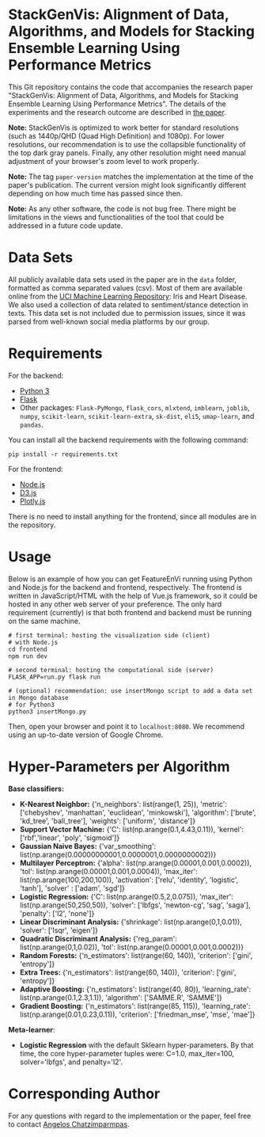 # StackGenVis: Alignment of Data, Algorithms, and Models for Stacking Ensemble Learning Using Performance Metrics

This Git repository contains the code that accompanies the research paper "StackGenVis: Alignment of Data, Algorithms, and Models for Stacking Ensemble Learning Using Performance Metrics". The details of the experiments and the research outcome are described in [the paper](https://doi.org/10.1109/TVCG.2020.3030352).

**Note:** StackGenVis is optimized to work better for standard resolutions (such as 1440p/QHD (Quad High Definition) and 1080p). For lower resolutions, our recommendation is to use the collapsible functionality of the top dark gray panels. Finally, any other resolution might need manual adjustment of your browser's zoom level to work properly.

**Note:** The tag `paper-version` matches the implementation at the time of the paper's publication. The current version might look significantly different depending on how much time has passed since then.

**Note:** As any other software, the code is not bug free. There might be limitations in the views and functionalities of the tool that could be addressed in a future code update.

# Data Sets #
All publicly available data sets used in the paper are in the `data` folder, formatted as comma separated values (csv). 
Most of them are available online from the [UCI Machine Learning Repository](http://archive.ics.uci.edu/ml/index.php): Iris and Heart Disease. We also used a collection of data related to sentiment/stance detection in texts. This data set is not included due to permission issues, since it was parsed from well-known social media platforms by our group.

# Requirements #
For the backend:
- [Python 3](https://www.python.org/downloads/)
- [Flask](https://palletsprojects.com/p/flask/)
- Other packages: `Flask-PyMongo`, `flask_cors`, `mlxtend`, `imblearn`, `joblib`, `numpy`, `scikit-learn`, `scikit-learn-extra`, `sk-dist`, `eli5`, `umap-learn`, and `pandas`.

You can install all the backend requirements with the following command:
```
pip install -r requirements.txt
```

For the frontend:
- [Node.js](https://nodejs.org/en/)
- [D3.js](https://d3js.org/)
- [Plotly.js](https://github.com/plotly/plotly.js/)

There is no need to install anything for the frontend, since all modules are in the repository.

# Usage #
Below is an example of how you can get FeatureEnVi running using Python and Node.js for the backend and frontend, respectively. The frontend is written in JavaScript/HTML with the help of Vue.js framework, so it could be hosted in any other web server of your preference. The only hard requirement (currently) is that both frontend and backend must be running on the same machine. 
```
# first terminal: hosting the visualization side (client)
# with Node.js
cd frontend
npm run dev
```

```
# second terminal: hosting the computational side (server)
FLASK_APP=run.py flask run

# (optional) recommendation: use insertMongo script to add a data set in Mongo database
# for Python3
python3 insertMongo.py
```

Then, open your browser and point it to `localhost:8080`. We recommend using an up-to-date version of Google Chrome.

# Hyper-Parameters per Algorithm #
**Base classifiers:**
- **K-Nearest Neighbor:** {'n_neighbors': list(range(1, 25)), 'metric': ['chebyshev', 'manhattan', 'euclidean', 'minkowski'], 'algorithm': ['brute', 'kd_tree', 'ball_tree'], 'weights': ['uniform', 'distance']}
- **Support Vector Machine:** {'C': list(np.arange(0.1,4.43,0.11)), 'kernel': ['rbf','linear', 'poly', 'sigmoid']}
- **Gaussian Naive Bayes:** {'var_smoothing': list(np.arange(0.00000000001,0.0000001,0.0000000002))}
- **Multilayer Perceptron:** {'alpha': list(np.arange(0.00001,0.001,0.0002)), 'tol': list(np.arange(0.00001,0.001,0.0004)), 'max_iter': list(np.arange(100,200,100)), 'activation': ['relu', 'identity', 'logistic', 'tanh'], 'solver' : ['adam', 'sgd']}
- **Logistic Regression:** {'C': list(np.arange(0.5,2,0.075)), 'max_iter': list(np.arange(50,250,50)), 'solver': ['lbfgs', 'newton-cg', 'sag', 'saga'], 'penalty': ['l2', 'none']}
- **Linear Discriminant Analysis:** {'shrinkage': list(np.arange(0,1,0.01)), 'solver': ['lsqr', 'eigen']}
- **Quadratic Discriminant Analysis:** {'reg_param': list(np.arange(0,1,0.02)), 'tol': list(np.arange(0.00001,0.001,0.0002))}
- **Random Forests:** {'n_estimators': list(range(60, 140)), 'criterion': ['gini', 'entropy']}
- **Extra Trees:** {'n_estimators': list(range(60, 140)), 'criterion': ['gini', 'entropy']}
- **Adaptive Boosting:** {'n_estimators': list(range(40, 80)), 'learning_rate': list(np.arange(0.1,2.3,1.1)), 'algorithm': ['SAMME.R', 'SAMME']} 
- **Gradient Boosting:** {'n_estimators': list(range(85, 115)), 'learning_rate': list(np.arange(0.01,0.23,0.11)), 'criterion': ['friedman_mse', 'mse', 'mae']}

**Meta-learner**: 
- **Logistic Regression** with the default Sklearn hyper-parameters. By that time, the core hyper-parameter tuples were: C=1.0, max_iter=100, solver='lbfgs', and penalty='l2'.

# Corresponding Author #
For any questions with regard to the implementation or the paper, feel free to contact [Angelos Chatzimparmpas](mailto:angelos.chatzimparmpas@lnu.se).

